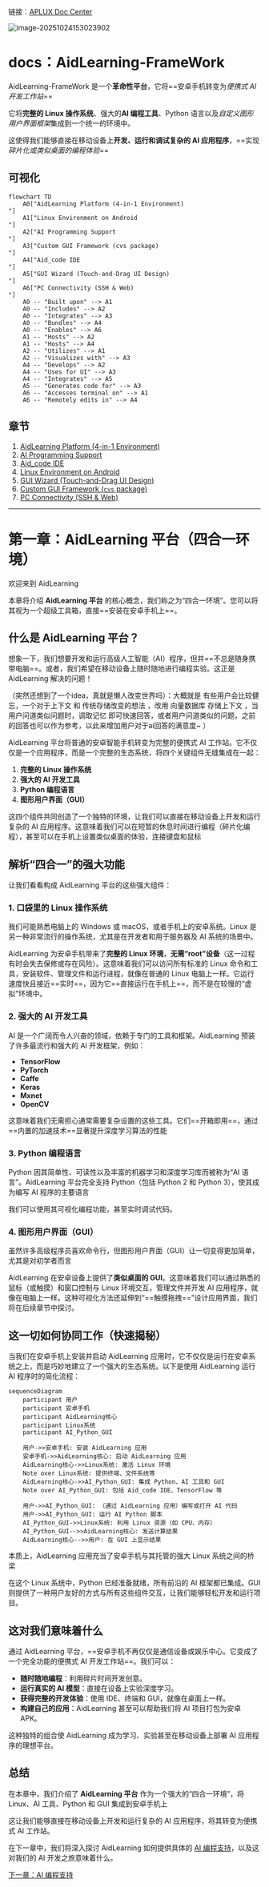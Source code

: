 链接：[APLUX Doc Center](https://docs.aidlux.com/)

![image-20251024153023902](image-20251024153023902.png)

# docs：AidLearning-FrameWork

AidLearning-FrameWork 是一个**革命性平台**，它将==安卓手机转变为*便携式 AI 开发工作站*==

它将**完整的 Linux 操作系统**、强大的**AI 编程工具**、Python 语言以及*自定义图形用户界面框架*集成到一个统一的环境中。

这使得我们能够直接在移动设备上**开发、运行和调试复杂的 AI 应用程序**，==实现*碎片化或类似桌面的编程体验*==

## 可视化

```mermaid
flowchart TD
    A0["AidLearning Platform (4-in-1 Environment)
"]
    A1["Linux Environment on Android
"]
    A2["AI Programming Support
"]
    A3["Custom GUI Framework (cvs package)
"]
    A4["Aid_code IDE
"]
    A5["GUI Wizard (Touch-and-Drag UI Design)
"]
    A6["PC Connectivity (SSH & Web)
"]
    A0 -- "Built upon" --> A1
    A0 -- "Includes" --> A2
    A0 -- "Integrates" --> A3
    A0 -- "Bundles" --> A4
    A0 -- "Enables" --> A6
    A1 -- "Hosts" --> A2
    A1 -- "Hosts" --> A4
    A2 -- "Utilizes" --> A1
    A2 -- "Visualizes with" --> A3
    A4 -- "Develops" --> A2
    A4 -- "Uses for UI" --> A3
    A4 -- "Integrates" --> A5
    A5 -- "Generates code for" --> A3
    A6 -- "Accesses terminal on" --> A1
    A6 -- "Remotely edits in" --> A4
```

## 章节

1. [AidLearning Platform (4-in-1 Environment)
](01_aidlearning_platform__4_in_1_environment__.md)
2. [AI Programming Support
](02_ai_programming_support_.md)
3. [Aid_code IDE
](03_aid_code_ide_.md)
4. [Linux Environment on Android
](04_linux_environment_on_android_.md)
5. [GUI Wizard (Touch-and-Drag UI Design)
](05_gui_wizard__touch_and_drag_ui_design__.md)
6. [Custom GUI Framework (`cvs` package)
](06_custom_gui_framework___cvs__package__.md)
7. [PC Connectivity (SSH & Web)
](07_pc_connectivity__ssh___web__.md)

---

# 第一章：AidLearning 平台（四合一环境）

欢迎来到 AidLearning 

本章将介绍 **AidLearning 平台** 的核心概念，我们称之为“四合一环境”。您可以将其视为一个超级工具箱，直接==安装在安卓手机上==。

## 什么是 AidLearning 平台？

想象一下，我们想要开发和运行高级人工智能（AI）程序，但并==不总是随身携带电脑==。或者，我们希望在移动设备上随时随地进行编程实验。这正是 AidLearning 解决的问题！

（突然还想到了一个idea，真就是懒人改变世界吗）：大概就是 有些用户会比较健忘，一个对于上下文 和 传统存储改变的想法 ，改用 向量数据库 存储上下文 ，当用户问道类似问题时，调取记忆 即可快速回答，或者用户问道类似的问题，之前的回答也可以作为参考，以此来增加用户对于ai回答的满意度~ ）

AidLearning 平台将普通的安卓智能手机转变为完整的便携式 AI 工作站。它不仅仅是一个应用程序，而是一个完整的生态系统，将四个关键组件无缝集成在一起：

1.  **完整的 Linux 操作系统**
2.  **强大的 AI 开发工具**
3.  **Python 编程语言**
4.  **图形用户界面（GUI）**

这四个组件共同创造了一个独特的环境，让我们可以直接在移动设备上开发和运行复杂的 AI 应用程序。这意味着我们可以在短暂的休息时间进行编程（碎片化编程），甚至可以在手机上设置类似桌面的体验，连接键盘和鼠标

## 解析“四合一”的强大功能

让我们看看构成 AidLearning 平台的这些强大组件：

### 1. 口袋里的 Linux 操作系统

我们可能熟悉电脑上的 Windows 或 macOS，或者手机上的安卓系统。Linux 是另一种非常流行的操作系统，尤其是在开发者和用于服务器及 AI 系统的场景中。

AidLearning 为安卓手机带来了**完整的 Linux 环境**，**无需“root”设备**（这一过程有时会失去保修或存在风险）。这意味着我们可以访问所有标准的 Linux 命令和工具，安装软件、管理文件和运行进程，就像在普通的 Linux 电脑上一样。它运行速度快且接近==实时==，因为它==直接运行在手机上==，而不是在较慢的“虚拟”环境中。

### 2. 强大的 AI 开发工具

AI 是一个广阔而令人兴奋的领域，依赖于专门的工具和框架。AidLearning 预装了许多最流行和强大的 AI 开发框架，例如：

*   **TensorFlow**
*   **PyTorch**
*   **Caffe**
*   **Keras**
*   **Mxnet**
*   **OpenCV**

这意味着我们无需担心通常需要复杂设置的这些工具。它们==开箱即用==，通过==内置的加速技术==显著提升深度学习算法的性能

### 3. Python 编程语言

Python 因其简单性、可读性以及丰富的机器学习和深度学习库而被称为“AI 语言”。AidLearning 平台完全支持 Python（包括 Python 2 和 Python 3），使其成为编写 AI 程序的主要语言

我们可以使用其可视化编程功能，甚至实时调试代码。

### 4. 图形用户界面（GUI）

虽然许多高级程序员喜欢命令行，但图形用户界面（GUI）让一切变得更加简单，尤其是对初学者而言

AidLearning 在安卓设备上提供了**类似桌面的 GUI**。这意味着我们可以通过熟悉的鼠标（或触摸）和窗口控制与 Linux 环境交互，管理文件并开发 AI 应用程序，就像在电脑上一样。这种可视化方法还延伸到“==触摸拖拽==”设计应用界面，我们将在后续章节中探讨。

## 这一切如何协同工作（快速揭秘）

当我们在安卓手机上安装并启动 AidLearning 应用时，它不仅仅是运行在安卓系统之上，而是巧妙地建立了一个强大的生态系统。以下是使用 AidLearning 运行 AI 程序时的简化流程：

```mermaid
sequenceDiagram
    participant 用户
    participant 安卓手机
    participant AidLearning核心
    participant Linux系统
    participant AI_Python_GUI

    用户->>安卓手机: 安装 AidLearning 应用
    安卓手机->>AidLearning核心: 启动 AidLearning 应用
    AidLearning核心->>Linux系统: 激活 Linux 环境
    Note over Linux系统: 提供终端、文件系统等
    AidLearning核心->>AI_Python_GUI: 集成 Python、AI 工具和 GUI
    Note over AI_Python_GUI: 包括 Aid_code IDE、TensorFlow 等

    用户->>AI_Python_GUI: （通过 AidLearning 应用）编写或打开 AI 代码
    用户->>AI_Python_GUI: 运行 AI Python 脚本
    AI_Python_GUI->>Linux系统: 利用 Linux 资源（如 CPU、内存）
    AI_Python_GUI-->>AidLearning核心: 发送计算结果
    AidLearning核心-->>用户: 在 GUI 上显示结果
```

本质上，AidLearning 应用充当了安卓手机与其托管的强大 Linux 系统之间的桥梁

在这个 Linux 系统中，Python 已经准备就绪，所有前沿的 AI 框架都已集成。GUI 则提供了一种用户友好的方式与所有这些组件交互，让我们能够轻松开发和运行项目。

## 这对我们意味着什么

通过 AidLearning 平台，==安卓手机不再仅仅是通信设备或娱乐中心。它变成了一个完全功能的便携式 AI 开发工作站==。我们可以：

*   **随时随地编程**：利用碎片时间开发创意。
*   **运行真实的 AI 模型**：直接在设备上实验深度学习。
*   **获得完整的开发体验**：使用 IDE、终端和 GUI，就像在桌面上一样。
*   **构建自己的应用**：AidLearning 甚至可以帮助我们将 AI 项目打包为安卓 APK。

这种独特的组合使 AidLearning 成为学习、实验甚至在移动设备上部署 AI 应用程序的理想平台。

## 总结

在本章中，我们介绍了 **AidLearning 平台** 作为一个强大的“四合一环境”，将 Linux、AI 工具、Python 和 GUI 集成到安卓手机上

这让我们能够直接在移动设备上开发和运行复杂的 AI 应用程序，将其转变为便携式 AI 工作站。

在下一章中，我们将深入探讨 AidLearning 如何提供具体的 [AI 编程支持](02_ai_programming_support_.md)，以及这对我们的 AI 开发之旅意味着什么。

[下一章：AI 编程支持](02_ai_programming_support_.md)

